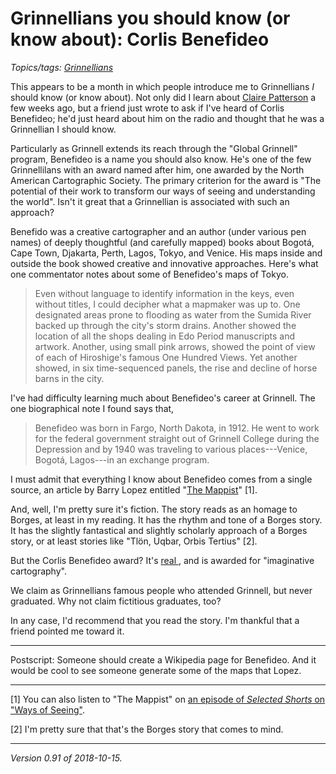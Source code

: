 Grinnellians you should know (or know about): Corlis Benefideo
==============================================================

*Topics/tags: [Grinnellians](index-grinnellians)*

This appears to be a month in which people introduce me to Grinnellians
*I* should know (or know about).  Not only did I learn about [Claire
Patterson](claire-patterson) a few weeks ago, but a friend just wrote
to ask if I've heard of Corlis Benefideo; he'd just heard about him on
the radio and thought that he was a Grinnellian I should know.

Particularly as Grinnell extends its reach through the "Global Grinnell"
program, Benefideo is a name you should also know.  He's one of the few
Grinnellilans with an award named after him, one awarded by the North
American Cartographic Society.  The primary criterion for the award
is "The potential of their work to transform our ways of seeing and
understanding the world".  Isn't it great that a Grinnellian is associated
with such an approach? 

Benefido was a creative cartographer and an author (under various pen
names) of deeply thoughtful (and carefully mapped) books about Bogotá,
Cape Town, Djakarta, Perth, Lagos, Tokyo, and Venice.  His maps inside and
outside the book showed creative and innovative approaches.  Here's what
one commentator notes about some of Benefideo's maps of Tokyo.

> Even without language to identify information in the keys, even without
titles, I could decipher what a mapmaker was up to. One designated
areas prone to flooding as water from the Sumida River backed up through
the city's storm drains. Another showed the location of all the shops
dealing in Edo Period manuscripts and artwork. Another, using small
pink arrows, showed the point of view of each of Hiroshige's famous
One Hundred Views. Yet another showed, in six time-sequenced panels,
the rise and decline of horse barns in the city.

I've had difficulty learning much about Benefideo's career at Grinnell.
The one biographical note I found says that,

> Benefideo was born in Fargo, North Dakota, in 1912. He went to work
for the federal government straight out of Grinnell College during the
Depression and by 1940 was traveling to various places---Venice, Bogotá,
Lagos---in an exchange program.

I must admit that everything I know about Benefideo comes from a single
source, an article by Barry Lopez entitled "[The Mappist](http://www.pugetsound.edu/files/resources/7040_TheMappistLopez.pdf)" [1].

And, well, I'm pretty sure it's fiction.  The story reads as an homage to
Borges, at least in my reading.  It has the rhythm and tone of a Borges
story.  It has the slightly fantastical and slightly scholarly approach
of a Borges story, or at least stories like "Tlön, Uqbar, Orbis Tertius"
[2].

But the Corlis Benefideo award?  It's [real
](http://nacis.org/awards/corlis-benefideo-award/), and is awarded for
"imaginative cartography".

We claim as Grinnellians famous people who attended Grinnell, but never 
graduated.  Why not claim fictitious graduates, too?

In any case, I'd recommend that you read the story.  I'm thankful that
a friend pointed me toward it.

---

Postscript: Someone should create a Wikipedia page for Benefideo.
And it would be cool to see someone generate some of the maps that Lopez.

---

[1] You can also listen to "The Mappist" on [an episode of _Selected Shorts_ on "Ways of Seeing"](https://www.symphonyspace.org/selected-shorts/episodes/ways-of-seeing-guest-host-maulik-pancholy).

[2] I'm pretty sure that that's the Borges story that comes to mind.

---

*Version 0.91 of 2018-10-15.*
